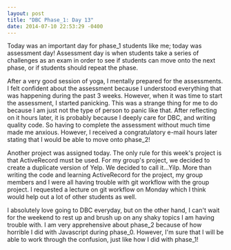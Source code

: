 ```yaml
---
layout: post
title: "DBC Phase_1: Day 13"
date: 2014-07-10 22:53:29 -0400
---
```


Today was an important day for phase_1 students like me; today was assessment day! Assessment day is when students take a series of challenges as an exam in order to see if students can move onto the next phase, or if students should repeat the phase.

<!--more-->

After a very good session of yoga, I mentally prepared for the assessments. I felt confident about the assessment because I understood everything that was happening during the past 3 weeks. However, when it was time to start the assessment, I started panicking. This was a strange thing for me to do because I am just not the type of person to panic like that. After reflecting on it hours later, it is probably because I deeply care for DBC, and writing quality code. So having to complete the assessment without much time made me anxious. However, I received a congratulatory e-mail hours later stating that I would be able to move onto phase_2!

Another project was assigned today. The only rule for this week's project is that ActiveRecord must be used. For my group's project, we decided to create a duplicate version of Yelp. We decided to call it...Yilp. More than writing the code and learning ActiveRecord for the project, my group members and I were all having trouble with git workflow with the group project. I requested a lecture on git workflow on Monday which I think would help out a lot of other students as well.

I absolutely love going to DBC everyday, but on the other hand, I can't wait for the weekend to rest up and brush up on any shaky topics I am having trouble with. I am very apprehensive about phase_2 because of how horrible I did with Javascript during phase_0. However, I'm sure that I will be able to work through the confusion, just like how I did with phase_1!